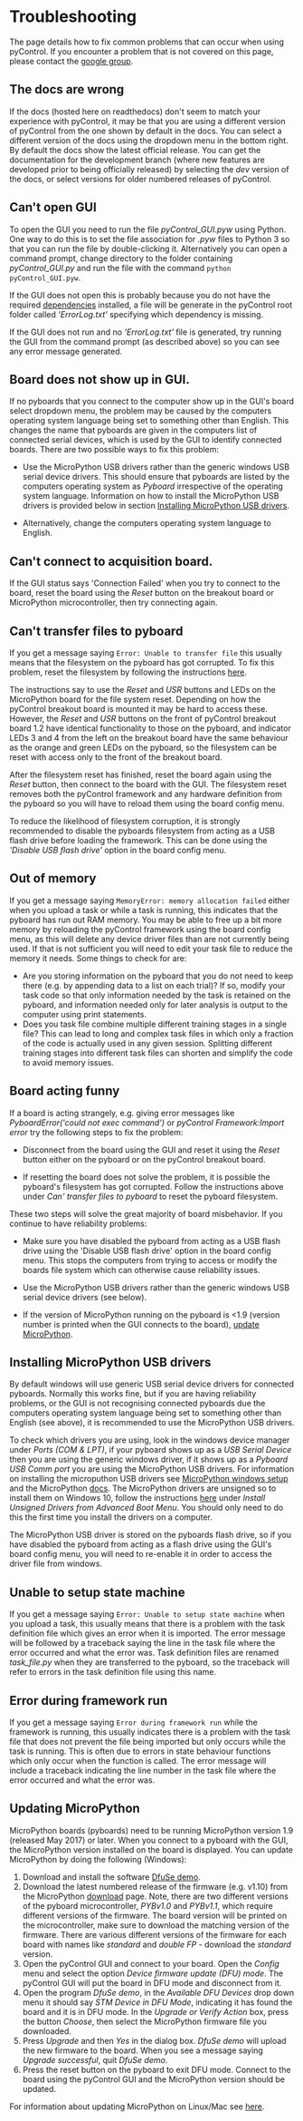 # Troubleshooting

The page details how to fix common problems that can occur when using pyControl.  If you encounter a problem that is not covered on this page, please contact the [google group](https://groups.google.com/forum/#!forum/pycontrol).

## The docs are wrong

If the docs (hosted here on readthedocs) don't seem to match your experience with pyControl, it may be that you are using a different version of pyControl from the one shown by default in the docs.  You can select a different version of the docs using the dropdown menu in the bottom right.  By default the docs show the latest official release.  You can get the documentation for the development branch (where new features are developed prior to being officially released) by selecting the *dev* version of the docs, or select versions for older numbered releases of pyControl.

## Can't open GUI

To open the GUI you need to run the file *pyControl_GUI.pyw* using Python.  One way to do this is to set the file association for *.pyw* files to Python 3 so that you can run the file by double-clicking it.  Alternatively you can open a command prompt, change directory to the folder containing *pyControl_GUI.py* and run the file with the command `python pyControl_GUI.pyw`.

If the GUI does not open this is probably because you do not have the required [dependencies](../index.md#dependencies) installed, a file will be generate in the pyControl root folder called *'ErrorLog.txt'* specifying which dependency is missing.  

If the GUI does not run and no *'ErrorLog.txt'* file is generated, try running the GUI from the command prompt (as described above) so you can see any error message generated.

## Board does not show up in GUI.

If no pyboards that you connect to the computer show up in the GUI's board select dropdown menu, the problem may be caused by the computers operating system language being set to something other than English.  This changes the name that pyboards are given in the computers list of connected serial devices, which is used by the GUI to identify connected boards.  There are two possible ways to fix this problem:

- Use the MicroPython USB drivers rather than the generic windows USB serial device drivers.  This should ensure that pyboards are listed by the computers operating system as *Pyboard* irrespective of the operating system language.  Information on how to install the MicroPython USB drivers is provided below in section [Installing MicroPython USB drivers](#installing-micropython-usb-drivers).

- Alternatively, change the computers operating system language to English.


## Can't connect to acquisition board.

If the GUI status says 'Connection Failed' when you try to connect to the board, reset the board using the *Reset* button on the breakout board or MicroPython microcontroller, then try connecting again.

## Can't transfer files to pyboard

If you get a message saying `Error: Unable to transfer file` this usually means that the filesystem on the pyboard has got corrupted. To fix this problem, reset the filesystem by following the instructions [here](https://docs.micropython.org/en/latest/pyboard/tutorial/reset.html#factory-reset-the-filesystem).  

The instructions say to use the *Reset* and *USR* buttons and LEDs on the MicroPython board for the file system reset.  Depending on how the pyControl breakout board is mounted it may be hard to access these.  However, the *Reset* and *USR* buttons on the front of pyControl breakout board 1.2 have identical functionality to those on the pyboard, and indicator LEDs 3 and 4 from the left on the breakout board have the same behaviour as the orange and green LEDs on the pyboard, so the filesystem can be reset with access only to the front of the breakout board.  

After the filesystem reset has finished, reset the board again using the *Reset* button, then connect to the board with the GUI.  The filesystem reset removes both the pyControl framework and any hardware definition from the pyboard so you will have to reload them using the board config menu.  

To reduce the likelihood of filesystem corruption, it is strongly recommended to disable the pyboards filesystem from acting as a USB flash drive before loading the framework.  This can be done using the *'Disable USB flash drive'* option in the board config menu.

## Out of memory

If you get a message saying `MemoryError: memory allocation failed` either when you upload a task or while a task is running, this indicates that the pyboard has run out RAM memory.  You may be able to free up a bit more memory by reloading the pyControl framework using the board config menu, as this will delete any device driver files than are not currently being used.  If that is not sufficient you will need to edit your task file to reduce the memory it needs.  Some things to check for are:

- Are you storing information on the pyboard that you do not need to keep there (e.g. by appending data to a list on each trial)?  If so, modify your task code so that only information needed by the task is retained on the pyboard, and information needed only for later analysis is output to the computer using print statements.
- Does you task file combine multiple different training stages in a single file?  This can lead to long and complex task files in which only a fraction of the code is actually used in any given session.  Splitting different training stages into different task files can shorten and simplify the code to avoid memory issues.

## Board acting funny

If a board is acting strangely, e.g. giving error messages like *PyboardError('could not exec command')* or *pyControl Framework:Import error* try the following steps to fix the problem:

- Disconnect from the board using the GUI and reset it using the *Reset* button either on the pyboard or on the pyControl breakout board.

-  If resetting the board does not solve the problem, it is possible the pyboard's filesystem has got corrupted.  Follow the instructions above under *Can' transfer files to pyboard* to reset the pyboard filesystem.

These two steps will solve the great majority of board misbehavior.  If you continue to have reliability problems:

- Make sure you have disabled the pyboard from acting as a USB flash drive using the 'Disable USB flash drive' option in the board config menu. This stops the computers from trying to access or modify the boards file system which can otherwise cause reliability issues.

- Use the MicroPython USB drivers rather than the generic windows USB serial device drivers (see below).

- If the version of MicroPython running on the pyboard is <1.9 (version number is printed when the GUI connects to the board), [update MicroPython](#updating-micropython).

## Installing MicroPython USB drivers

By default windows will use generic USB serial device drivers for connected pyboards.  Normally this works fine, but if you are having reliability problems, or the GUI is not recognising connected pyboards due the computers operating system language being set to something other than English (see above), it is recommended to use the MicroPython USB drivers.  

To check which drivers you are using, look in the windows device manager under *Ports (COM & LPT)*, if your pyboard shows up as a *USB Serial Device* then you are using the generic windows driver, if it shows up as a *Pyboard USB Comm port* you are using the MicroPython USB drivers. For information on installing the microputhon USB drivers see [MicroPython windows setup](http://micropython.org/resources/Micro-Python-Windows-setup.pdf) and the MicroPython [docs](http://docs.micropython.org/en/latest/pyboard/pyboard/tutorial/repl.html).  The MicroPython drivers are unsigned so to install them on Windows 10, follow the instructions [here](https://www.maketecheasier.com/install-unsigned-drivers-windows10/) under *Install Unsigned Drivers from Advanced Boot Menu*.  You should only need to do this the first time you install the drivers on a computer.

The MicroPython USB driver is stored on the pyboards flash drive, so if you have disabled the pyboard from acting as a flash drive using the GUI's board config menu, you will need to re-enable it in order to access the driver file from windows. 

## Unable to setup state machine

If you get a message saying `Error: Unable to setup state machine` when you upload a task, this usually means that there is a problem with the task definition file which gives an error when it is imported.  The error message will be followed by a traceback saying the line in the task file where the error occurred and what the error was.  Task definition files are renamed *task_file.py* when they are transferred to the pyboard, so the traceback will refer to errors in the task definition file using this name.

## Error during framework run

If you get a message saying `Error during framework run` while the framework is running, this usually indicates there is a problem with the task file that does not prevent the file being imported but only occurs while the task is running.  This is often due to errors in state behaviour functions which only occur when the function is called.  The error message will include a traceback indicating the line number in the task file where the error occurred and what the error was.

## Updating MicroPython

MicroPython boards (pyboards) need to be running MicroPython version 1.9 (released May 2017) or later. When you connect to a pyboard with the GUI, the MicroPython version installed on the board is displayed.  You can update MicroPython by doing the following (Windows):

1.  Download and install the software [DfuSe demo](https://www.st.com/en/development-tools/stsw-stm32080.html).
2.  Download the latest numbered release of the firmware (e.g. v1.10) from the MicroPython [download](http://micropython.org/download) page.  Note, there are two different versions of the pyboard microcontroller, *PYBv1.0* and *PYBv1.1*, which require different versions of the firmware.  The board version will be printed on the microcontroller, make sure to download the matching version of the firmware.  There are various different versions of the firmware for each board with names like *standard* and *double FP* - download the *standard* version.
3.  Open the pyControl GUI and connect to your board.  Open the *Config* menu and select the option *Device firmware update (DFU) mode*.  The pyControl GUI will put the board in DFU mode and disconnect from it.
4.  Open the program *DfuSe demo*, in the *Available DFU Devices* drop down menu it should say *STM Device in DFU Mode*, indicating it has found the board and it is in DFU mode.  In the *Upgrade or Verify Action* box, press the button *Choose*, then select the MicroPython firmware file you downloaded.
5.  Press *Upgrade* and then *Yes* in the dialog box.  *DfuSe demo* will upload the new firmware to the board. When you see a message saying *Upgrade successful*, quit *DfuSe demo*.
6.  Press the reset button on the pyboard to exit DFU mode.  Connect to the board using the pyControl GUI and the MicroPython version should be updated.

For information about updating MicroPython on Linux/Mac see [here](https://github.com/micropython/micropython/wiki/Pyboard-Firmware-Update). 